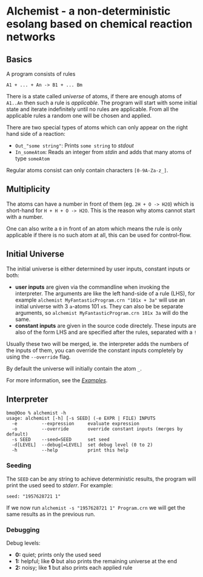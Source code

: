 # Alchemist - a non-deterministic esolang based on chemical reaction networks

## Basics

A program consists of rules

    A1 + ... + An -> B1 + ... Bm

There is a state called *universe* of atoms, if there are enough atoms of
`A1..An` then such a rule is *applicable*. The program will start with some
initial state and iterate indefinitely until no rules are applicable. From all
the applicable rules a random one will be chosen and applied.

There are two special types of atoms which can only appear on the right hand
side of a reaction:

 - `Out_"some string"`: Prints `some string` to *stdout*
 - `In_someAtom`: Reads an integer from *stdin* and adds that many atoms of
   type `someAtom`

Regular atoms consist can only contain characters `[0-9A-Za-z_]`.

## Multiplicity

The atoms can have a number in front of them (eg. `2H + O -> H2O`) which is
short-hand for `H + H + O -> H2O`. This is the reason why atoms cannot start
with a number.

One can also write a `0` in front of an atom which means the rule is only
applicable if there is no such atom at all, this can be used for control-flow.

## Initial Universe

The initial universe is either determined by user inputs, constant inputs or
both:

  - **user inputs** are given via the commandline when invoking the
    interpreter. The arguments are like the left hand-side of a rule (LHS),
    for example `alchemist MyFantasticProgram.crn "101x + 3a"` will use an
    initial universe with 3 `a`-atoms 101 `x`s. They  can also be be separate
    arguments, so `alchemist MyFantasticProgram.crn 101x 3a` will do the same.
  - **constant inputs** are given in the source code directely. These inputs
    are also of the form LHS and are specified after the rules,
    separated with a `!`

Usually these two will be merged, ie. the interpreter adds the numbers of the
inputs of them, you can override the constant inputs completely by using the
`--override` flag.

By default the universe will initially contain the atom `_`.

For more information, see the [*Examples*](https://github.com/bforte/alchemist/tree/master/examples).

## Interpreter

    bmo@Ooo % alchemist -h
    usage: alchemist [-h] [-s SEED] (-e EXPR | FILE) INPUTS
      -e         --expression     evaluate expression
      -o         --override       override constant inputs (merges by default)
      -s SEED    --seed=SEED      set seed
      -d[LEVEL]  --debug[=LEVEL]  set debug level (0 to 2)
      -h         --help           print this help

### Seeding

The `SEED` can be any string to achieve deterministic results, the program will
print the used seed to *stderr*. For example:

    seed: "1957628721 1"

If we now run `alchemist -s "1957628721 1" Program.crn` we will get the same
results as in the previous run.

### Debugging

Debug levels:
  - **0:** quiet; prints only the used seed
  - **1:** helpful; like **0** but also prints the remaining universe at the end
  - **2:** noisy; like **1** but also prints each applied rule
